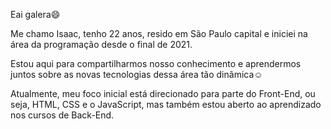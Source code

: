 Eai galera:smile:

Me chamo Isaac, tenho 22 anos, resido em São Paulo capital e iniciei na área da programação desde o final de 2021.

Estou aqui para compartilharmos nosso conhecimento e aprendermos juntos sobre as novas tecnologias dessa área tão dinâmica:relaxed:

Atualmente, meu foco inicial está direcionado para parte do Front-End, ou seja, HTML, CSS e o JavaScript, mas também estou aberto ao aprendizado nos cursos de Back-End.
